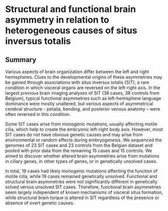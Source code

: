 # Structural and functional brain asymmetry in relation to heterogeneous causes of situs inversus totalis

## Summary
Various aspects of brain organization differ between the left and right hemispheres. Clues to the developmental origins of these asymmetries may be gained through associations with situs inversus totalis (SIT), a rare condition in which visceral organs are reversed on the left-right axis. In the largest previous brain imaging analyses of SIT (38 cases, 38 controls from Belgium), typical functional asymmetries such as left-hemisphere language dominance were mostly unaltered, but various aspects of asymmetrical cerebral structure - petalia, bending, and posterior venous anatomy – were often reversed in this condition. 

Some SIT cases arise from monogenic mutations, usually affecting motile cilia, which help to create the embryonic left-right body axis. However, most SIT cases do not have obvious genetic causes and may arise from environmental or random effects during embryogenesis. We sequenced the genomes of 23 SIT cases and 23 controls from the Belgian dataset and pooled with prior data from the remaining 15 cases and 15 controls. We aimed to discover whether altered brain asymmetries arise from mutations in ciliary genes, in other types of genes, or in genetically unsolved cases.

In total, 19 cases had likely monogenic mutations affecting the function of motile cilia, while 19 cases remained genetically unsolved. Functional and structural brain asymmetries were not significantly different in genetically solved versus unsolved SIT cases. Therefore, functional brain asymmetries seem largely independent of known mechanisms of visceral situs formation, while structural brain torque is altered in SIT regardless of the presence or absence of overt genetic causes.

